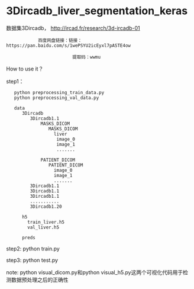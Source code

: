 # 3Dircadb_liver_segmentation_keras

数据集3Dircadb， http://ircad.fr/research/3d-ircadb-01

                百度网盘链接：链接：https://pan.baidu.com/s/1wePSYU2icEyxl7pASTE4ow 
                
                             提取码：wwmu 

How to use it？

step1：

       python preprocessing_train_data.py 
       python preprocessing_val_data.py 
       
       data
          3Dircadb
             3Dircadb1.1
                 MASKS_DICOM
                    MASKS_DICOM
                      liver
                       image_0
                       image_1
                       .......
                        
                 PATIENT_DICOM
                    PATIENT_DICOM
                      image_0
                      image_1
                      .......
             3Dircadb1.1
             3Dircadb1.1
             3Dircadb1.1
             ...........
             3Dircadb1.20
             
          h5
            train_liver.h5
            val_liver.h5
           
          preds
             
       
step2:
      python train.py
      
step3:
      python test.py

note: python visual_dicom.py和python visual_h5.py这两个可视化代码用于检测数据预处理之后的正确性 

